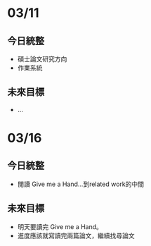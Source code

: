 # 03/11
## 今日統整
- 碩士論文研究方向
- 作業系統
## 未來目標
- ...
# 03/16
## 今日統整
- 閱讀 Give me a Hand...到related work的中間
## 未來目標
- 明天要讀完 Give me a Hand。
- 進度應該就寫讀完兩篇論文，繼續找尋論文